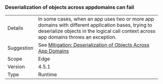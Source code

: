 ### Deserialization of objects across appdomains can fail

|   |   |
|---|---|
|Details|In some cases, when an app uses two or more app domains with different application bases, trying to deserialize objects in the logical call context across app domains throws an exception.|
|Suggestion|See <a href="../../../../framework/migration-guide/mitigation-deserialization-of-objects-across-app-domains.md">Mitigation: Deserialization of Objects Across App Domains</a>|
|Scope|Edge|
|Version|4.5.1|
|Type|Runtime|

